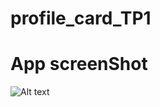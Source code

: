 # profile_card_TP1

# App screenShot

![Alt text]([http://url/to/img.png](https://github.com/Abra-ora/profile_card_TP1/blob/master/lib/tp1-profile-card.png))
